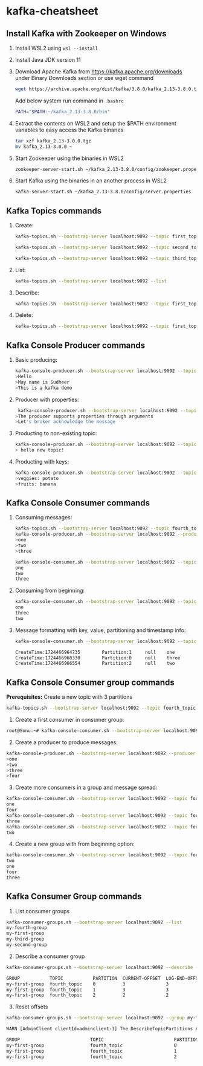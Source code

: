 # kafka-cheatsheet

## Install Kafka with Zookeeper on Windows
1. Install WSL2 using `wsl --install`

2. Install Java JDK version 11

3. Download Apache Kafka from https://kafka.apache.org/downloads under Binary Downloads section or use wget command

    ```bash
    wget https://archive.apache.org/dist/kafka/3.8.0/kafka_2.13-3.8.0.tgz
    ```
    Add below system run command in `.bashrc`

    ```bash
    PATH="$PATH:~/kafka_2.13-3.8.0/bin"
    ```

4. Extract the contents on WSL2 and setup the $PATH environment variables to easy access the Kafka binaries
   ```bash
   tar xzf kafka_2.13-3.0.0.tgz
   mv kafka_2.13-3.0.0 ~
   ```

5. Start Zookeeper using the binaries in WSL2
   ```bash
   zookeeper-server-start.sh ~/kafka_2.13-3.8.0/config/zookeeper.properties
   ```

6. Start Kafka using the binaries in an another process in WSL2

   ```bash
   kafka-server-start.sh ~/kafka_2.13-3.8.0/config/server.properties
   ```

## Kafka Topics commands

 1. Create:

      ```bash
      kafka-topics.sh --bootstrap-server localhost:9092 --topic first_topic --create

      kafka-topics.sh --bootstrap-server localhost:9092 --topic second_topic --create --partitions 3

      kafka-topics.sh --bootstrap-server localhost:9092 --topic third_topic --create --partitions 3 --replication-factor 1
      ```

 2. List:
   
      ```bash
      kafka-topics.sh --bootstrap-server localhost:9092 --list 
      ```
 3. Describe:
   
      ```bash
      kafka-topics.sh --bootstrap-server localhost:9092 --topic first_topic --describe 
      ```
 4. Delete:
   
      ```bash
      kafka-topics.sh --bootstrap-server localhost:9092 --topic first_topic --delete // works only when delete.topic.enable=true
      ```

## Kafka Console Producer commands

   1. Basic producing:
   
      ```bash
      kafka-console-producer.sh --bootstrap-server localhost:9092 --topic first_topic
      >Hello
      >May name is Sudheer
      >This is a kafka demo
      ```

   2. Producer with properties:

      ```bash
       kafka-console-producer.sh --bootstrap-server localhost:9092 --topic first_topic --producer-property acks=all
      >The producer supports properties through arguments
      >Let's broker acknowledge the message
      ```

   3. Producting to non-existing topic:

      ```bash
      kafka-console-producer.sh --bootstrap-server localhost:9092 --topic new_topic
      > hello new topic!
      ```
   4. Producting with keys:
   
      ```bash
      kafka-console-producer.sh --bootstrap-server localhost:9092 --topic first_topic --property parse.key=true --property key.separator=*
      >veggies: potato
      >fruits: banana
      ```

## Kafka Console Consumer commands

1. Consuming messages:

   ```bash
   kafka-topics.sh --bootstrap-server localhost:9092 --topic fourth_topic --create --partitions 3
   kafka-console-producer.sh --bootstrap-server localhost:9092 --producer-property partitioner.class=org.apache.kafka.clients.producer.RoundRobinPartitioner --topic fourth_topic
   >one
   >two
   >three

   kafka-console-consumer.sh --bootstrap-server localhost:9092 --topic fourth_topic
   one
   two
   three
   ```

2. Consuming from beginning:

   ```bash
   kafka-console-consumer.sh --bootstrap-server localhost:9092 --topic fourth_topic --from-beginning
   one
   three
   two
   ```

3. Message formatting with key, value, partitioning and timestamp info:

   ```bash
   kafka-console-consumer.sh --bootstrap-server localhost:9092 --topic fourth_topic --formatter kafka.tools.DefaultMessageFormatter --property print.timestamp=true --property print.key=true --property print.value=true --property print.partition=true --from-beginning

   CreateTime:1724466964735        Partition:1     null    one
   CreateTime:1724466968330        Partition:0     null    three
   CreateTime:1724466966554        Partition:2     null    two
   ``` 

## Kafka Console Consumer group commands

**Prerequisites:** Create a new topic with 3 partitions

```bash
kafka-topics.sh --bootstrap-server localhost:9092 --topic fourth_topic --create --partitions 3
```

1. Create a first consumer in consumer group:
```bash
root@Sonu:~# kafka-console-consumer.sh --bootstrap-server localhost:9092 --topic fourth_topic --group my-first-group
```

2. Create a producer to produce messages:
```bash
kafka-console-producer.sh --bootstrap-server localhost:9092 --producer-property partitioner.class=org.apache.kafka.clients.producer.RoundRobinPartitioner --topic fourth_topic
>one
>two
>three
>four
```

3. Create more consumers in a group and message spread:
```bash
kafka-console-consumer.sh --bootstrap-server localhost:9092 --topic fourth_topic --group my-first-group
one
four
kafka-console-consumer.sh --bootstrap-server localhost:9092 --topic fourth_topic --group my-first-group
three
kafka-console-consumer.sh --bootstrap-server localhost:9092 --topic fourth_topic --group my-first-group
two
```

4. Create a new group with from beginning option:
```bash
kafka-console-consumer.sh --bootstrap-server localhost:9092 --topic fourth_topic --group my-fourth-group --from-beginning
two
one
four
three
```

## Kafka Consumer Group commands
1. List consumer groups
   
```bash
kafka-consumer-groups.sh --bootstrap-server localhost:9092 --list
my-fourth-group
my-first-group
my-third-group
my-second-group
```

2. Describe a consumer group

```bash
kafka-consumer-groups.sh --bootstrap-server localhost:9092 --describe --group my-first-group

GROUP           TOPIC           PARTITION  CURRENT-OFFSET  LOG-END-OFFSET  LAG             CONSUMER-ID                                           HOST            CLIENT-ID
my-first-group  fourth_topic    0          3               3               0               console-consumer-e6eb8120-3613-4b28-b722-6917474e8d46 /127.0.0.1      console-consumer
my-first-group  fourth_topic    1          3               3               0               console-consumer-e6eb8120-3613-4b28-b722-6917474e8d46 /127.0.0.1      console-consumer
my-first-group  fourth_topic    2          2               2               0               console-consumer-e91f28d3-403b-45b4-89a7-1fb60566fe95 /127.0.0.1      console-consumer
```

3. Reset offsets

```bash
kafka-consumer-groups.sh --bootstrap-server localhost:9092 --group my-first-group --reset-offsets --to-earliest --topic fourth_topic --execute

WARN [AdminClient clientId=adminclient-1] The DescribeTopicPartitions API is not supported, using Metadata API to describe topics. (org.apache.kafka.clients.admin.KafkaAdminClient)

GROUP                          TOPIC                          PARTITION  NEW-OFFSET     
my-first-group                 fourth_topic                   0          0              
my-first-group                 fourth_topic                   1          0              
my-first-group                 fourth_topic                   2          0             
```

